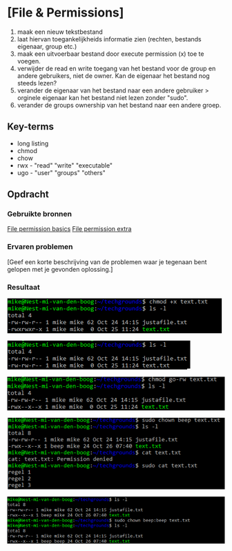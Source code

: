 # [File & Permissions]
1. maak een nieuw tekstbestand
2. laat hiervan toegankelijkheids informatie zien (rechten, bestands eigenaar, group etc.)
3. maak een uitvoerbaar bestand door execute permission (x) toe te voegen.
4. verwijder de read en write toegang van het bestand voor de group en andere gebruikers, niet de owner. Kan de eigenaar het bestand nog steeds lezen? 
5. verander de eigenaar van het bestand naar een andere gebruiker > orginele eigenaar kan het bestand niet lezen zonder "sudo".
6. verander de groups ownership van het bestand naar een andere groep.

## Key-terms
- long listing
- chmod
- chow
- rwx - "read" "write" "executable"
 - ugo - "user" "groups" "others" 

## Opdracht
### Gebruikte bronnen
[File permission basics](https://www.redhat.com/sysadmin/linux-file-permissions-explained)
[File permission extra](https://www.pluralsight.com/blog/it-ops/linux-file-permissions)


### Ervaren problemen
[Geef een korte beschrijving van de problemen waar je tegenaan bent gelopen met je gevonden oplossing.]

### Resultaat


![Execute Permission](../00_includes/w1_filepermissions_fileexe.PNG)

![Long listing](../00_includes/w1_filepermissions_longlistingpermission.PNG)

![Change rwx permisson](../00_includes/w1_filepermissions_urwx.PNG)

![Change file owner](../00_includes/w1_filepermissions_ownerchange.PNG)

![Change group owner](../00_includes/w1_filepermissions_groupchange.PNG)
